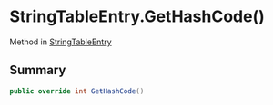 # StringTableEntry.GetHashCode()

Method in [StringTableEntry](/api/csharp/yarn.unity.stringtableentry.md)

## Summary



```csharp
public override int GetHashCode()
```

